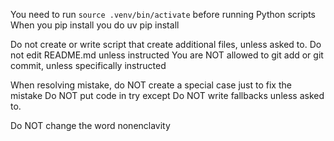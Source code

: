 You need to run `source .venv/bin/activate` before running Python scripts
When you pip install you do uv pip install

Do not create or write script that create additional files, unless asked to.
Do not edit README.md unless instructed
You are NOT allowed to git add or git commit, unless specifically instructed

When resolving mistake, do NOT create a special case just to fix the mistake
Do NOT put code in try except
Do NOT write fallbacks unless asked to.

Do NOT change the word nonenclavity